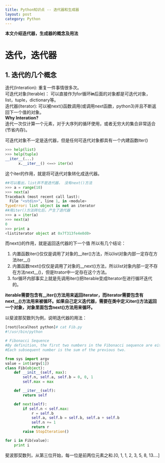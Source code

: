 ```yaml
---
title: Python知识点 -- 迭代器和生成器
layout: post
category: Python
---
```


**本文介绍迭代器，生成器的概念及用法**

# 迭代，迭代器
## 1. 迭代的几个概念
迭代(Interation): 重复一件事情很多次。  
可迭代对象(Iterable)： 可以直接作为for循环**in**后面的对象都是可迭代对象，list，tuple，dictionary等。  
迭代器(Iterator): 可以被next()函数调用(或调用next函数，python3)并且不断返回下一个值的对象。  
**Why Interation?**  
迭代一次仅计算一个元素，对于大序列的循环使用，或者无穷大的集合非常适合(节省内存)。  

可迭代对象不一定是迭代器，但是任何可迭代对象都具有一个内建函数iter()
```python
>>> help(list)
>>> help(tuple)
__iter__(...)
      x.__iter__() <==> iter(x)
```
这个iter的作用，就是将可迭代对象转化成迭代器。
```python
##可以看出，list并不是迭代器， 没有next()方法
>>> a = range(10)
>>> next(a)
Traceback (most recent call last):
  File "<stdin>", line 1, in <module>
TypeError: list object is not an iterator
##用iter()方法转化后，产生了迭代器
>>> a = iter(a)
>>> next(a)
0
>>> print a
<listiterator object at 0x7f313fe4e0d0>
```
而next()的作用，就是返回迭代器的下一个值
所以有几个结论：
1. 内置函数iter()仅仅是调用了对象的__iter()方法，所以list对象内部一定存在方法iter__()  
2. 内置函数next()仅仅是调用了对象的__next()方法，所以list对象内部一定不存在方法next__()，但是Itrator中一定存在这个方法。
3. for循环内部事实上就是先调用iter()把Iterable变成Iterator在进行循环迭代的。

**iterable需要包含有__iter()方法用来返回iterator，而iterator需要包含有next__()方法用来被循环。如果自己定义迭代器，需要在类中定义iter()方法返回一个对象，对象里面包含next()方法用来循环。**

以斐波那契数列为例，说明迭代器的用法：
```python
[root@localhost python]# cat Fib.py
#!/usr/bin/python

# Fibonacci Sequence
#By definition, the first two numbers in the Fibonacci sequence are either 1 and 1, or 0 and 1.
#Each subsequent number is the sum of the previous two.

from sys import argv
value = int(argv[1])
class Fib(object):
	def __init__(self, max):
		self.n, self.a, self.b = 0, 0, 1	
		self.max = max

	def __iter__(self):
		return self

	def next(self):
		if self.n < self.max: 
			r = self.b
			self.a, self.b = self.b, self.a + self.b
			self.n += 1
			return r
		raise StopIteration()

for i in Fib(value):
	print i
```
斐波那契数列，从第三位开始，每一位是前两位元素之和.[0, 1, 1, 2, 3, 5, 8, 13....]
